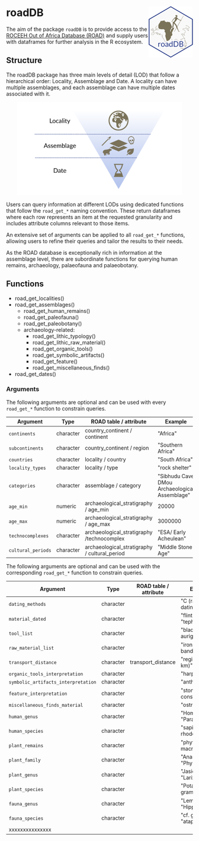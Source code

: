 # roadDB  <a href="http://roceeh.net"><img src="docs/logo.png" align="right" height="138" /></a>
The aim of the package `roadDB` is to provide access to the [ROCEEH Out of Africa Database (ROAD)](https://www.roceeh.uni-tuebingen.de/roadweb/smarty_road_simple_search.php) and supply users with dataframes for further analysis in the R ecosystem.

## Structure
The roadDB package has three main levels of detail (LOD) that follow a hierarchical order: Locality, Assemblage and Date. A locality can have multiple assemblages, and each assemblage can have multiple dates associated with it.

<p align="center">
<img src="docs/levels_of_detail.svg" alt="Illustration of the three levels of the roadDB R-package from top to bottom: Locality, Assemblage and Date" height="250">
</p>

Users can query information at different LODs using dedicated functions that follow the `road_get_*` naming convention. These return dataframes where each row represents an item at the requested granularity and includes attribute columns relevant to those items.

An extensive set of arguments can be applied to all `road_get_*` functions, allowing users to refine their queries and tailor the results to their needs.

As the ROAD database is exceptionally rich in information at the assemblage level, there are subordinate functions for querying human remains, archaeology, palaeofauna and palaeobotany.


## Functions
- road_get_localities()
- road_get_assemblages()
	- road_get_human_remains()
	- road_get_paleofauna()
	- road_get_paleobotany()
	- archaeology-related:
		- road_get_lithic_typology()
		- road_get_lithic_raw_material()
		- road_get_organic_tools()
		- road_get_symbolic_artifacts()
		- road_get_feature()
		- road_get_miscellaneous_finds()
- road_get_dates()

### Arguments
The following arguments are optional and can be used with every `road_get_*` function to constrain queries.

| Argument                            | Type      | ROAD table / attribute                               | Example                                       |
| ----------------------------------- | --------- | ---------------------------------------------------- | --------------------------------------------- |
| `continents`                        | character | country_continent / continent                        | "Africa"                                      |
| `subcontinents`                     | character | country_continent / region                           | "Southern Africa"                             |
| `countries`                         | character | locality / country                                   | "South Africa"                                |
| `locality_types`                    | character | locality / type                                      | "rock shelter"                                |
| `categories`                        | character | assemblage / category                                | "Sibhudu Cave DMou Archaeological Assemblage" |
| `age_min`                           | numeric   | archaeological_stratigraphy / age_min                | 20000                                         |
| `age_max`                           | numeric   | archaeological_stratigraphy / age_max                | 3000000                                       |
| `technocomplexes`                   | character | archaeological_stratigraphy /technocomplex           | "ESA/ Early Acheulean"                         |
| `cultural_periods`                  | character | archaeological_stratigraphy / cultural_period        | "Middle Stone Age"                            |


The following arguments are optional and can be used with the corresponding `road_get_*` function to constrain queries.

| Argument                            | Type      | ROAD table / attribute                               | Example(s)                                    |
| ----------------------------------- | --------- | ---------------------------------------------------- | --------------------------------------------- |
| `dating_methods`                    | character |                                                      |  "C (radiocarbon) dating"                     |
| `material_dated`                    | character |                                                      |  "flint", "limestone", "tephra"               |       
| `tool_list`                         | character |                                                      |  "blade aurignacian"                          |  
| `raw_material_list`                 | character |                                                      |  "ironstone banded"                           |
| `transport_distance`                | character | transport_distance                                   |  "regional (6-20 km)"                         |
| `organic_tools_interpretation`      | character |                                                      |  "harpoon"                                    |
| `symbolic_artifacts_interpretation` | character |                                                      |  "anthropomorphic"                            |
| `feature_interpretation`            | character |                                                      |  "stone construction"                         |
| `miscellaneous_finds_material`      | character |                                                      |  "ostrich egg shell"                          |
| `human_genus`                       | character |                                                      |  "Homo", "Paranthropus"                       |
| `human_species`                     | character |                                                      |  "sapiens rhodesiensis"                       |
| `plant_remains`                     | character |                                                      |  "phytoliths", "plant macroremains"           |
| `plant_family`                      | character |                                                      |  "Anarcadiaceae",    "Phyllanthaceae"         |
| `plant_genus`                       | character |                                                      |  "Jasione", "Larix/Picea"                     |
| `plant_species`                     | character |                                                      |  "Potamogeton gramineus L."                   |
| `fauna_genus`                       | character |                                                      |  "Lemniscomys", "Hipposideros"                |
| `fauna_species`                     | character |                                                      |  "cf. germanicus", "atapuerquensis"           |
| xxxxxxxxxxxxxxx                     |           |                                                      |                                               |
